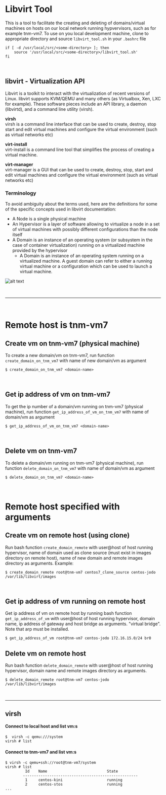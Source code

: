 # Libvirt Tool
This is a tool to facilitate the creating and deleting of domains/virtual machines on hosts on our local network running 
hypvervisors, such as for example tnm-vm7. To use on you local development machine, clone to appropriate  directory and 
source `libvirt_tool.sh` in your `.bashrc` file

```shell
if [ -d /usr/local/src/<some-directory> ]; then
    source '/usr/local/src/<some-directory>/libvirt_tool.sh'
fi
```
&nbsp;

## libvirt - Virtualization API
Libvirt is a toolkit to interact with the virtualization of recent versions of Linux. libvirt supports KVM/QEMU and many 
others (as Virtualbox, Xen, LXC for example). These software pieces include an API library, a daemon (libvirtd), and a 
command line utility (virsh).
 
**virsh**  
virsh is a command line interface that can be used to create, destroy, stop start and edit virtual machines and configure 
the virtual environment (such as virtual networks etc)
 
**virt-install**  
virt-install is a command line tool that simplifies the process of creating a virtual machine.
 
**virt-manager**  
virt-manager is a GUI that can be used to create, destroy, stop, start and edit virtual machines and configure the 
virtual environment (such as virtual networks etc)

### Terminology
To avoid ambiguity about the terms used, here are the definitions for some of the specific concepts used in libvirt 
documentation:

* A Node is a single physical machine
* An Hypervisor is a layer of software allowing to virtualize a node in a set of virtual machines with possibly 
different configurations than the node itself
* A Domain is an instance of an operating system (or subsystem in the case of container virtualization) running on a 
virtualized machine provided by the hypervisor
    * A Domain is an instance of an operating system running on a virtualized machine. A guest domain can refer to 
    either a running virtual machine or a configuration which can be used to launch a virtual machine.

![alt text](https://libvirt.org/node.gif "")

&nbsp;
***
&nbsp;

# Remote host is tnm-vm7
## Create vm on tnm-vm7 (physical machine)
To create a new domain/vm on tnm-vm7, run function `create_domain_on_tnm_vm7` with name of new domain/vm as argument
```shell
$ create_domain_on_tnm_vm7 <domain-name>
```
&nbsp;

## Get ip address of vm on tnm-vm7
To get the ip number of a domain/vm running on tnm-vm7 (physical machine), run function `get_ip_address_of_vm_on_tnm_vm7` 
with name of domain/vm as argument
```shell
$ get_ip_address_of_vm_on_tnm_vm7 <domain-name>
```
&nbsp;

## Delete vm on tnm-vm7
To delete a domain/vm running on tnm-vm7 (physical machine), run function `delete_domain_on_tnm_vm7` with name of 
domain/vm as argument
```shell
$ delete_domain_on_tnm_vm7 <domain-name>
```
&nbsp;

# Remote host specified with arguments
## Create vm on remote host (using clone)
Run bash function `create_domain_remote` with user@host of host running hypervisor, name of domain used as clone source 
(must exist in images directory on remote host), name of new domain and remote images directory as arguments.
Example:
```shell
$ create_domain_remote root@tnm-vm7 centos7_clone_source centos-jodo /var/lib/libvirt/images
```
&nbsp;

## Get ip address of vm running on remote host
Get ip address of vm on remote host by running bash function `get_ip_address_of_vm` with user@host of host running 
hypervisor, domain name, ip address of gateway and host bridge as arguments. 
"virtual bridge". Note that arp must be installed. 
```shell
$ get_ip_address_of_vm root@tnm-vm7 centos-jodo 172.16.15.0/24 br0
```
## Delete vm on remote host
Run bash function `delete_domain_remote` with user@host of host running hypervisor, domain name and remote images 
directory as arguments.
```shell
$ delete_domain_remote root@tnm-vm7 centos-jodo /var/lib/libvirt/images
```
&nbsp;

***
## virsh
#### Connect to local host and list vm:s
```shell
$  virsh -c qemu:///system
virsh # list
```
#### Connect to tnm-vm7 and list vm:s
```shell
$ virsh -c qemu+ssh://root@tnm-vm7/system
virsh # list
         Id    Name                           State
        ----------------------------------------------------
         1     centos-kini                    running
         2     centos-stos                    running
...
```
